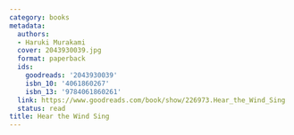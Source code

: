 ```yaml
---
category: books
metadata:
  authors:
  - Haruki Murakami
  cover: 2043930039.jpg
  format: paperback
  ids:
    goodreads: '2043930039'
    isbn_10: '4061860267'
    isbn_13: '9784061860261'
  link: https://www.goodreads.com/book/show/226973.Hear_the_Wind_Sing
  status: read
title: Hear the Wind Sing
---
```

